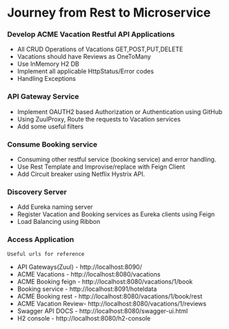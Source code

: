 # Journey from Rest to Microservice

### Develop ACME Vacation Restful API Applications
   - All CRUD Operations of Vacations GET,POST,PUT,DELETE
   - Vacations should have Reviews as OneToMany
   - Use InMemory H2 DB
   - Implement all applicable HttpStatus/Error codes
   - Handling Exceptions
### API Gateway Service
   - Implement OAUTH2 based Authorization or Authentication using GitHub
   - Using ZuulProxy, Route the requests to Vacation services
   - Add some useful filters
### Consume Booking service
   - Consuming other restful service (booking service) and error handling.
   - Use Rest Template and Improvise/replace with Feign Client
   - Add Circuit breaker using Netflix Hystrix API.
### Discovery Server
   - Add Eureka naming server
   - Register Vacation and Booking services as Eureka clients using Feign
   - Load Balancing using Ribbon

### Access Application
```
Useful urls for reference
```
- API Gateways(Zuul) - http://localhost:8090/
- ACME Vacations     - http://localhost:8080/vacations
- ACME Booking feign - http://localhost:8080/vacations/1/book
- Booking service    - http://localhost:8091/hoteldata
- ACME Booking rest  - http://localhost:8080/vacations/1/book/rest
- ACME Vacation Review- http://localhost:8080/vacations/1/reviews
- Swagger API DOCS   - http://localhost:8080/swagger-ui.html
- H2 console         - http://localhost:8080/h2-console

